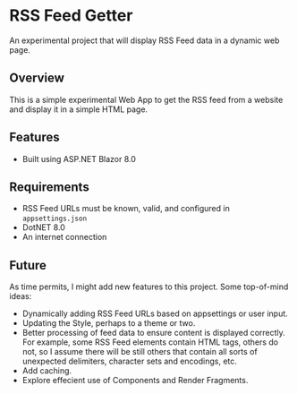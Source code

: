 # RSS Feed Getter

An experimental project that will display RSS Feed data in a dynamic web page.

## Overview

This is a simple experimental Web App to get the RSS feed from a website and display it in a simple HTML page.

## Features

- Built using ASP.NET Blazor 8.0

## Requirements

- RSS Feed URLs must be known, valid, and configured in `appsettings.json`
- DotNET 8.0
- An internet connection

## Future

As time permits, I might add new features to this project. Some top-of-mind ideas:

- Dynamically adding RSS Feed URLs based on appsettings or user input.
- Updating the Style, perhaps to a theme or two.
- Better processing of feed data to ensure content is displayed correctly. For example, some RSS Feed elements contain HTML tags, others do not, so I assume there will be still others that contain all sorts of unexpected delimiters, character sets and encodings, etc.
- Add caching.
- Explore effecient use of Components and Render Fragments.
